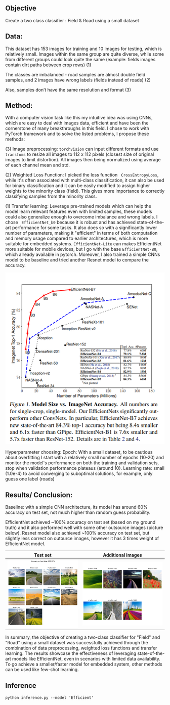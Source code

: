 ## Objective
Create a two class classifier : Field & Road using a small dataset 

## Data: 
This dataset has 153 images for training and 10 images for testing, which is relatively small. Images within the same group are quite diverse, while some from different groups could look quite the same (example: fields images contain dirt paths between crop rows) (1)

The classes are imbalanced - road samples are almost double field samples, and 2 images have wrong labels (fields instead of roads) (2)

Also, samples don’t have the same resolution and format (3)

## Method:
With a computer vision task like this my intuitive idea was using CNNs, which are easy to deal with images data, efficient and have been the cornerstone of many breakthroughs in this field. I chose to work with PyTorch framework and to solve the listed problems, I propose these methods:

(3) Image preprocessing: `torchvision` can input different formats and use `transfoms` to resize all images to 112 x 112 pixels (closest size of original images to limit  distortion). All images then being normalized using average of each channel mean and std. 

(2) Weighted Loss Function: I picked the loss function ` CrossEntropyLoss`, while it's often associated with multi-class classification, it can also be used for binary classification and it can be easily modified to assign higher weights to the minority class (field). This gives more importance to correctly classifying samples from the minority class.

(1)  Transfer learning: Leverage pre-trained models which can help the model learn relevant features even with limited samples, these models could also generalize enough to overcome imbalance and wrong labels. I chose ` EfficientNet_b0` because it is robust and has achieved state-of-the-art performance for some tasks. It also does so with a significantly lower number of parameters, making it "efficient" in terms of both computation and memory usage compared to earlier architectures, which is more suitable for embedded systems. `EfficientNet-Lite` can makes EfficientNet more suitable for mobile devices, but I go with the base `EfficientNet-B0`, which already available in pytorch. Moreover, I also trained a simple CNNs model to be baseline and tried another Resnet model to compare the accuracy. 

![plot](./output/compare.png)

Hyperparameter choosing: Epoch: With a small dataset, to be cautious about overfitting I start with a relatively small number of epochs (10-20) and monitor the model's performance on both the training and validation sets, stop when validation performance plateaus (around 10). Learning rate: small (1.0e-4) to avoid converging to suboptimal solutions, for example, only guess one label (roads) 

## Results/ Conclusion:
Baseline: with a simple CNN architecture, its model has around 60% accuracy on test set, not much higher than random guess probability.

EfficientNet achieved ~100% accuracy on test set (based on my ground truth) and it also performed well with some other outsource images (picture below). Resnet model also achieved ~100% accuracy on test set, but slightly less correct on outource images, however it has 3 times weight of EfficientNet model. 

Test set                   |  Additional images
:-------------------------:|:-------------------------:
![](./output/test_efficientnet.png)  |  ![](./output/add_efficientnet.png)

In summary, the objective of creating a two-class classifier for "Field" and "Road" using a small dataset was successfully achieved through the combination of data preprocessing, weighted loss functions and transfer learning. The results showcase the effectiveness of leveraging state-of-the-art models like EfficientNet, even in scenarios with limited data availability. To go achieve a smaller/faster model for embedded system, other methods can be used like few-shot learning. 

## Inference 
```
python inference.py --model 'Efficient'
```

